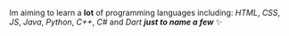  Im aiming to learn a **lot** of programming languages including:
*HTML*,
*CSS*,
*JS*,
*Java*,
*Python*,
*C++*,
*C#* and 
*Dart*
**_just to name a few_** ✨
